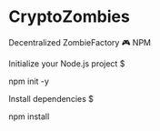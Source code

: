 # CryptoZombies
Decentralized ZombieFactory 🎮 
NPM

Initialize your Node.js project
$ 

npm init -y

Install dependencies
$ 

npm install <package-name>
